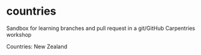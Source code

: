 # countries


Sandbox for learning branches and pull request in a git/GitHub Carpentries workshop

Countries:
New Zealand
